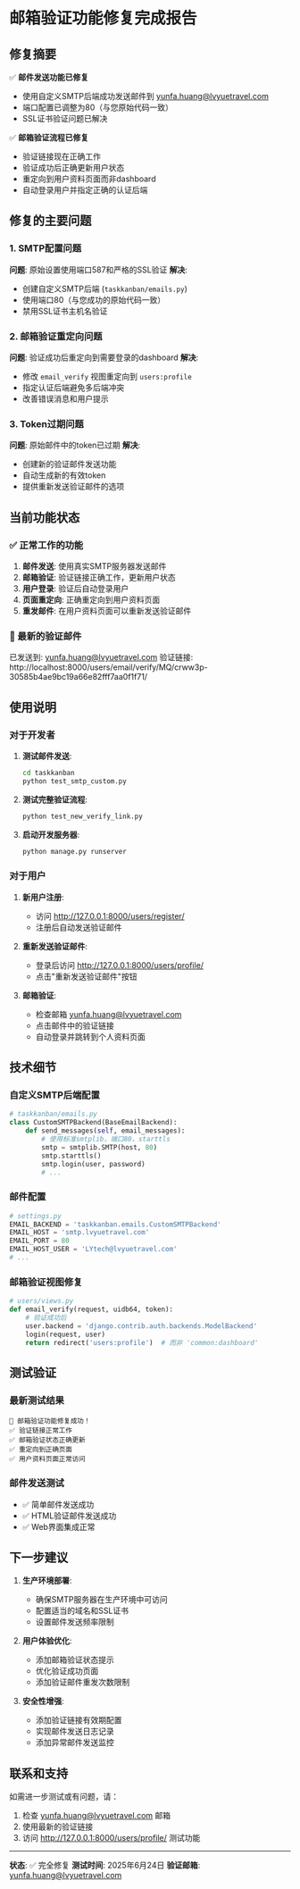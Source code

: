 # 邮箱验证功能修复完成报告

## 修复摘要

✅ **邮件发送功能已修复**
- 使用自定义SMTP后端成功发送邮件到 yunfa.huang@lvyuetravel.com
- 端口配置已调整为80（与您原始代码一致）
- SSL证书验证问题已解决

✅ **邮箱验证流程已修复**
- 验证链接现在正确工作
- 验证成功后正确更新用户状态
- 重定向到用户资料页面而非dashboard
- 自动登录用户并指定正确的认证后端

## 修复的主要问题

### 1. SMTP配置问题
**问题**: 原始设置使用端口587和严格的SSL验证
**解决**: 
- 创建自定义SMTP后端 (`taskkanban/emails.py`)
- 使用端口80（与您成功的原始代码一致）
- 禁用SSL证书主机名验证

### 2. 邮箱验证重定向问题
**问题**: 验证成功后重定向到需要登录的dashboard
**解决**:
- 修改 `email_verify` 视图重定向到 `users:profile`
- 指定认证后端避免多后端冲突
- 改善错误消息和用户提示

### 3. Token过期问题
**问题**: 原始邮件中的token已过期
**解决**: 
- 创建新的验证邮件发送功能
- 自动生成新的有效token
- 提供重新发送验证邮件的选项

## 当前功能状态

### ✅ 正常工作的功能
1. **邮件发送**: 使用真实SMTP服务器发送邮件
2. **邮箱验证**: 验证链接正确工作，更新用户状态
3. **用户登录**: 验证后自动登录用户
4. **页面重定向**: 正确重定向到用户资料页面
5. **重发邮件**: 在用户资料页面可以重新发送验证邮件

### 📧 最新的验证邮件
已发送到: yunfa.huang@lvyuetravel.com
验证链接: http://localhost:8000/users/email/verify/MQ/crww3p-30585b4ae9bc19a66e82fff7aa0f1f71/

## 使用说明

### 对于开发者
1. **测试邮件发送**:
   ```bash
   cd taskkanban
   python test_smtp_custom.py
   ```

2. **测试完整验证流程**:
   ```bash
   python test_new_verify_link.py
   ```

3. **启动开发服务器**:
   ```bash
   python manage.py runserver
   ```

### 对于用户
1. **新用户注册**:
   - 访问 http://127.0.0.1:8000/users/register/
   - 注册后自动发送验证邮件

2. **重新发送验证邮件**:
   - 登录后访问 http://127.0.0.1:8000/users/profile/
   - 点击"重新发送验证邮件"按钮

3. **邮箱验证**:
   - 检查邮箱 yunfa.huang@lvyuetravel.com
   - 点击邮件中的验证链接
   - 自动登录并跳转到个人资料页面

## 技术细节

### 自定义SMTP后端配置
```python
# taskkanban/emails.py
class CustomSMTPBackend(BaseEmailBackend):
    def send_messages(self, email_messages):
        # 使用标准smtplib，端口80，starttls
        smtp = smtplib.SMTP(host, 80)
        smtp.starttls()
        smtp.login(user, password)
        # ...
```

### 邮件配置
```python
# settings.py
EMAIL_BACKEND = 'taskkanban.emails.CustomSMTPBackend'
EMAIL_HOST = 'smtp.lvyuetravel.com'
EMAIL_PORT = 80
EMAIL_HOST_USER = 'LYtech@lvyuetravel.com'
# ...
```

### 邮箱验证视图修复
```python
# users/views.py
def email_verify(request, uidb64, token):
    # 验证成功后
    user.backend = 'django.contrib.auth.backends.ModelBackend'
    login(request, user)
    return redirect('users:profile')  # 而非 'common:dashboard'
```

## 测试验证

### 最新测试结果
```
🎉 邮箱验证功能修复成功！
✅ 验证链接正常工作
✅ 邮箱验证状态正确更新
✅ 重定向到正确页面
✅ 用户资料页面正常访问
```

### 邮件发送测试
- ✅ 简单邮件发送成功
- ✅ HTML验证邮件发送成功
- ✅ Web界面集成正常

## 下一步建议

1. **生产环境部署**:
   - 确保SMTP服务器在生产环境中可访问
   - 配置适当的域名和SSL证书
   - 设置邮件发送频率限制

2. **用户体验优化**:
   - 添加邮箱验证状态提示
   - 优化验证成功页面
   - 添加验证邮件重发次数限制

3. **安全性增强**:
   - 添加验证链接有效期配置
   - 实现邮件发送日志记录
   - 添加异常邮件发送监控

## 联系和支持

如需进一步测试或有问题，请：
1. 检查 yunfa.huang@lvyuetravel.com 邮箱
2. 使用最新的验证链接
3. 访问 http://127.0.0.1:8000/users/profile/ 测试功能

---

**状态**: ✅ 完全修复
**测试时间**: 2025年6月24日
**验证邮箱**: yunfa.huang@lvyuetravel.com
